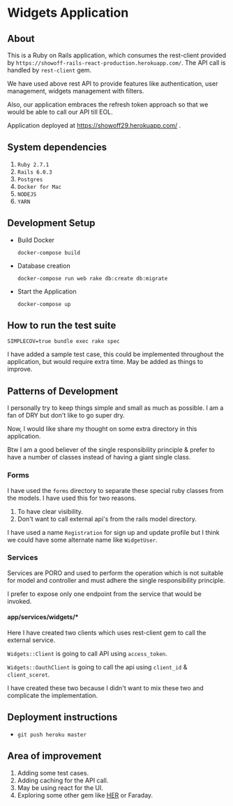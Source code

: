 # Widgets Application

## About

This is a Ruby on Rails application, which consumes the rest-client provided by `https://showoff-rails-react-production.herokuapp.com/`. 
The API call is handled by `rest-client` gem. 

We have used above rest API to provide features like authentication, user management, widgets management with filters.

Also, our application embraces the refresh token approach so that we would be able to call our API till EOL. 

Application deployed at https://showoff29.herokuapp.com/ .


## System dependencies

  1. `Ruby 2.7.1`
  2. `Rails 6.0.3`
  3. `Postgres`
  4. `Docker for Mac`
  5. `NODEJS`
  6. `YARN`

## Development Setup

- Build Docker 
 
  `docker-compose build`
 
- Database creation

  `docker-compose run web rake db:create db:migrate`

- Start the Application
   
   `docker-compose up`

## How to run the test suite

`SIMPLECOV=true bundle exec rake spec`
 
 I have added a sample test case, this could be implemented throughout the application, but would require extra time. 
 May be added as things to improve.
 
## Patterns of Development

I personally try to keep things simple and small as much as possible. I am a fan of DRY but don't like to go super dry. 

Now, I would like share my thought on some extra directory in this application. 

Btw I am a good believer of the single responsibility principle & prefer to have a number of classes instead of having a giant single class. 

### Forms

I have used the `forms` directory to separate these special ruby classes from the models. 
I have used this for two reasons.

1. To have clear visibility. 
2. Don't want to call external api's from the rails model directory. 

I have used a name `Registration` for sign up and update profile but I think we could have some alternate name like `WidgetUser`. 

### Services

Services are PORO and used to perform the operation which is not suitable for model and controller and must adhere the single responsibility principle. 

I prefer to expose only one endpoint from the service that would be invoked. 

#### app/services/widgets/*

Here I have created two clients which uses rest-client gem to call the external service. 

`Widgets::Client` is going to call API using `access_token`. 

`Widgets::OauthClient` is going to call the api using `client_id` & `client_sceret`. 

I have created these two because I didn't want to mix these two and complicate the implementation. 


## Deployment instructions

- `git push heroku master`

## Area of improvement

1. Adding some test cases.
2. Adding caching for the API call. 
3. May be using react for the UI.
4. Exploring some other gem like [HER](https://github.com/remi/her) or Faraday.
